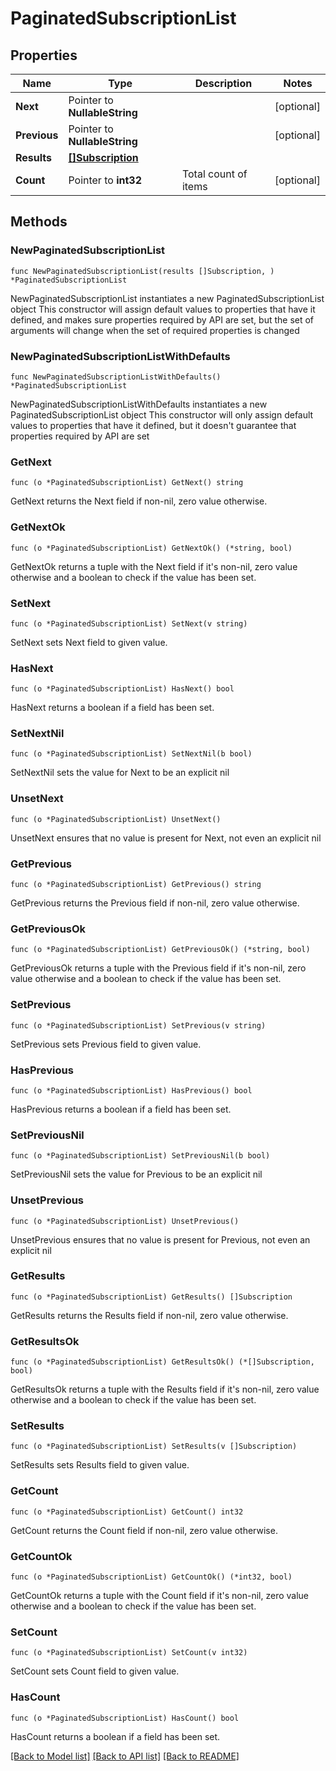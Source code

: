# PaginatedSubscriptionList

## Properties

Name | Type | Description | Notes
------------ | ------------- | ------------- | -------------
**Next** | Pointer to **NullableString** |  | [optional] 
**Previous** | Pointer to **NullableString** |  | [optional] 
**Results** | [**[]Subscription**](Subscription.md) |  | 
**Count** | Pointer to **int32** | Total count of items | [optional] 

## Methods

### NewPaginatedSubscriptionList

`func NewPaginatedSubscriptionList(results []Subscription, ) *PaginatedSubscriptionList`

NewPaginatedSubscriptionList instantiates a new PaginatedSubscriptionList object
This constructor will assign default values to properties that have it defined,
and makes sure properties required by API are set, but the set of arguments
will change when the set of required properties is changed

### NewPaginatedSubscriptionListWithDefaults

`func NewPaginatedSubscriptionListWithDefaults() *PaginatedSubscriptionList`

NewPaginatedSubscriptionListWithDefaults instantiates a new PaginatedSubscriptionList object
This constructor will only assign default values to properties that have it defined,
but it doesn't guarantee that properties required by API are set

### GetNext

`func (o *PaginatedSubscriptionList) GetNext() string`

GetNext returns the Next field if non-nil, zero value otherwise.

### GetNextOk

`func (o *PaginatedSubscriptionList) GetNextOk() (*string, bool)`

GetNextOk returns a tuple with the Next field if it's non-nil, zero value otherwise
and a boolean to check if the value has been set.

### SetNext

`func (o *PaginatedSubscriptionList) SetNext(v string)`

SetNext sets Next field to given value.

### HasNext

`func (o *PaginatedSubscriptionList) HasNext() bool`

HasNext returns a boolean if a field has been set.

### SetNextNil

`func (o *PaginatedSubscriptionList) SetNextNil(b bool)`

 SetNextNil sets the value for Next to be an explicit nil

### UnsetNext
`func (o *PaginatedSubscriptionList) UnsetNext()`

UnsetNext ensures that no value is present for Next, not even an explicit nil
### GetPrevious

`func (o *PaginatedSubscriptionList) GetPrevious() string`

GetPrevious returns the Previous field if non-nil, zero value otherwise.

### GetPreviousOk

`func (o *PaginatedSubscriptionList) GetPreviousOk() (*string, bool)`

GetPreviousOk returns a tuple with the Previous field if it's non-nil, zero value otherwise
and a boolean to check if the value has been set.

### SetPrevious

`func (o *PaginatedSubscriptionList) SetPrevious(v string)`

SetPrevious sets Previous field to given value.

### HasPrevious

`func (o *PaginatedSubscriptionList) HasPrevious() bool`

HasPrevious returns a boolean if a field has been set.

### SetPreviousNil

`func (o *PaginatedSubscriptionList) SetPreviousNil(b bool)`

 SetPreviousNil sets the value for Previous to be an explicit nil

### UnsetPrevious
`func (o *PaginatedSubscriptionList) UnsetPrevious()`

UnsetPrevious ensures that no value is present for Previous, not even an explicit nil
### GetResults

`func (o *PaginatedSubscriptionList) GetResults() []Subscription`

GetResults returns the Results field if non-nil, zero value otherwise.

### GetResultsOk

`func (o *PaginatedSubscriptionList) GetResultsOk() (*[]Subscription, bool)`

GetResultsOk returns a tuple with the Results field if it's non-nil, zero value otherwise
and a boolean to check if the value has been set.

### SetResults

`func (o *PaginatedSubscriptionList) SetResults(v []Subscription)`

SetResults sets Results field to given value.


### GetCount

`func (o *PaginatedSubscriptionList) GetCount() int32`

GetCount returns the Count field if non-nil, zero value otherwise.

### GetCountOk

`func (o *PaginatedSubscriptionList) GetCountOk() (*int32, bool)`

GetCountOk returns a tuple with the Count field if it's non-nil, zero value otherwise
and a boolean to check if the value has been set.

### SetCount

`func (o *PaginatedSubscriptionList) SetCount(v int32)`

SetCount sets Count field to given value.

### HasCount

`func (o *PaginatedSubscriptionList) HasCount() bool`

HasCount returns a boolean if a field has been set.


[[Back to Model list]](../README.md#documentation-for-models) [[Back to API list]](../README.md#documentation-for-api-endpoints) [[Back to README]](../README.md)


